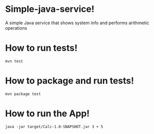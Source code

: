 # Simple-java-service!
A simple Java service that shows system info and performs arithmetic operations

# How to run tests!
```
mvn test
```
# How to package and run tests!
```
mvn package test
```
# How to run the App!
```
java -jar target/Calc-1.0-SNAPSHOT.jar 3 + 5
```
